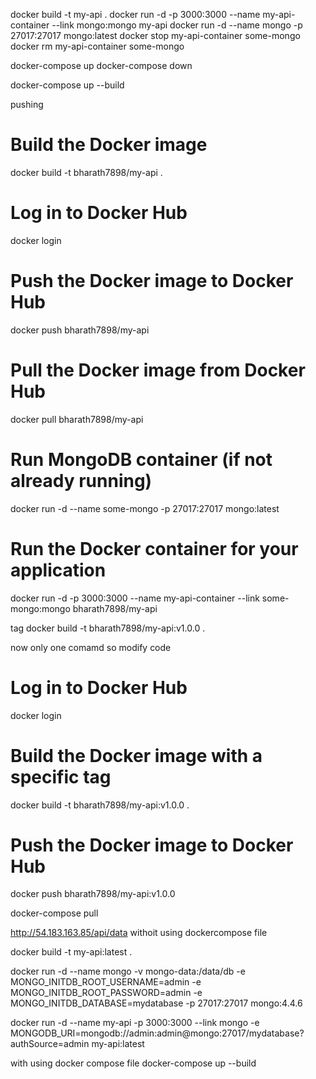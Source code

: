 docker build -t my-api .
docker run -d -p 3000:3000 --name my-api-container --link mongo:mongo my-api
docker run -d --name mongo -p 27017:27017 mongo:latest
docker stop my-api-container some-mongo
docker rm my-api-container some-mongo


docker-compose up
docker-compose down

docker-compose up --build

pushing
# Build the Docker image
docker build -t bharath7898/my-api .

# Log in to Docker Hub
docker login

# Push the Docker image to Docker Hub
docker push bharath7898/my-api

# Pull the Docker image from Docker Hub
docker pull bharath7898/my-api

# Run MongoDB container (if not already running)
docker run -d --name some-mongo -p 27017:27017 mongo:latest

# Run the Docker container for your application
docker run -d -p 3000:3000 --name my-api-container --link some-mongo:mongo bharath7898/my-api



tag
docker build -t bharath7898/my-api:v1.0.0 .

now only one comamd so modify code
# Log in to Docker Hub
docker login

# Build the Docker image with a specific tag
docker build -t bharath7898/my-api:v1.0.0 .

# Push the Docker image to Docker Hub
docker push bharath7898/my-api:v1.0.0



docker-compose pull



http://54.183.163.85/api/data
withoit using dockercompose file

docker build -t my-api:latest .


docker run -d --name mongo -v mongo-data:/data/db -e MONGO_INITDB_ROOT_USERNAME=admin -e MONGO_INITDB_ROOT_PASSWORD=admin -e MONGO_INITDB_DATABASE=mydatabase -p 27017:27017 mongo:4.4.6

docker run -d --name my-api -p 3000:3000 --link mongo -e MONGODB_URI=mongodb://admin:admin@mongo:27017/mydatabase?authSource=admin my-api:latest


with using docker compose file
docker-compose up --build